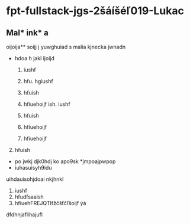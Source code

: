 # fpt-fullstack-jgs-2šáíšéľ019-Lukac


## Mal* ink* a

oijoija** soijj j yuwghuiad 
s malia kjnecka jwnadn

* hdoa h jakl ijoijd

    1. iushf
    2. hfu. hgiushf
    2. hfuish
    3. hfiuehoijf
ish. iushf
    2. hfuish
    3. hfiuehoijf

    3. hfiuehoijf

2. hfuish
* po jwkj djk0hdj ko apo9sk
    *jmpoajpwpop
* iuhasuisyh9idu

uihdauisohjdoai                     nkjhnkl

1. iushf
2. hfudfsaaish
3. hfiuehFREJQTIťžčšťčľšoijf            ýá


































dfdhnjaflihajufl
